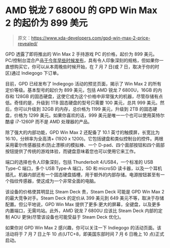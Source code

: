 # AMD 锐龙 7 6800U 的 GPD Win Max 2 的起价为 899 美元

> 原文：<https://www.xda-developers.com/gpd-win-max-2-price-revealed/>

GPD 透露了即将推出的 Win Max 2 手持游戏 PC 的价格，起价为 899 美元。PC/控制台混合产品[于今年早些时候发布](https://www.xda-developers.com/gpd-win-max-2-reveal/)，具有令人印象深刻的规格，但如果你一直想购买它，你可以从本周晚些时候开始，在 7 月 7 日(或 7 日，取决于你的时区)通过 Indiegogo 下订单。

目前，GPD 已经发布了 Indiegogo 活动的预览页面，揭示了 Win Max 2 的所有定价等级。基本型号的起价为 899 美元，包括 AMD 锐龙 7 6800U，16GB 的内存和 128GB 的固态硬盘，这使它成为这个价格中非常强大的机器，尽管存储有点低。奇怪的是，升级到 1TB 固态硬盘的型号只需要 100 美元，总共 999 美元。然后，你可以升级到 32GB 的内存，总价格为 1199 美元，升级到 2TB 的固态硬盘，价格为 1299 美元。如果你喜欢的话，999 美元是唯一一个也可以使用英特尔酷睿 i7-1260P 而不是 AMD 处理器的产品。

除了强大的内部功能，GPD Win Max 2 还配备了 10.1 英寸的触摸屏，长宽比为 16:10，分辨率为全高清+ (1920 x 1200)。它包括键盘和类似控制台的控件。两根采用霍尔传感器技术(防止漂移)的模拟棒、一个 D-pad、四个面部按钮和四个肩部按钮提供了传统的游戏体验，而键盘意味着您也可以使用它来工作。

端口的选择也令人印象深刻，包括 Thunderbolt 4/USB4，一个标准的 USB Type-C 端口，多个 USB Type-A 端口，SD 和 microSD 读卡器，以及一个耳机插孔。机器内部还有一个固态硬盘插槽，用于额外的内部存储。电源按钮甚至有一个指纹传感器，使这成为一个非常全面的电脑。

该设备的价格使其明显比 Steam Deck 贵，Steam Deck 可能是 GPD Win Max 2 的最大竞争对手。Steam Deck 的定价从 399 美元到 649 美元不等，取决于存储配置。但公平地说，GPD Win Max 提供了更多:更大的屏幕，全键盘，以及更多内置端口，无需坞站。此外，AMD 锐龙 7 6800U 应该比 Steam Deck 内部的定制 AOU 更快(尽管该设备也可能受益于 Steam Deck 优化)。

如果你对 GPD Win Max 2 感兴趣，你可以关注一下 Indiegogo 的活动页面。该活动将于 7 月 7 日上午 10 点(UTC+8，即美国东部时间 7 月 6 日晚上 10 点)正式启动。